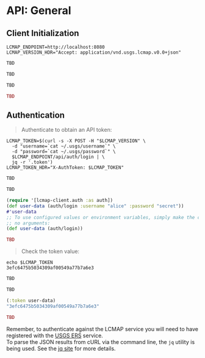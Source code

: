# API: General

## Client Initialization


```shell
LCMAP_ENDPOINT=http://localhost:8080
LCMAP_VERSION_HDR="Accept: application/vnd.usgs.lcmap.v0.0+json"
```

```python
TBD
```

```vb
TBD
```

```clojure
TBD
```

```ruby
TBD
```


## Authentication

> Authenticate to obtain an API token:

```shell
LCMAP_TOKEN=$(curl -s -X POST -H "$LCMAP_VERSION" \
  -d "username=`cat ~/.usgs/username`" \
  -d "password=`cat ~/.usgs/password`" \
  $LCMAP_ENDPOINT/api/auth/login | \
  jq -r '.token')
LCMAP_TOKEN_HDR="X-AuthToken: $LCMAP_TOKEN"
```

```python
TBD
```

```vb
TBD
```

```clojure
(require '[lcmap-client.auth :as auth])
(def user-data (auth/login :username "alice" :password "secret"))
#'user-data
;; To use configured values or environment variables, simply make the call with
;; no arguments:
(def user-data (auth/login))
```

```ruby
TBD
```

> Check the token value:

```shell
echo $LCMAP_TOKEN
3efc6475b5034309af00549a77b7a6e3
```

```python
TBD
```

```vb
TBD
```

```clojure
(:token user-data)
"3efc6475b5034309af00549a77b7a6e3"
```

```ruby
TBD
```

<aside class="info">
Remember, to authenticate against the LCMAP service you will need to have registered with the <a href="https://ers.cr.usgs.gov/login/">USGS ERS</a> service.
</aside>

<aside class="info">
To parse the JSON results from cURL via the command line, the <code>jq</code>  utility is being used. See the <a href="https://stedolan.github.io/jq/">jq site</a> for more details.
</aside>
